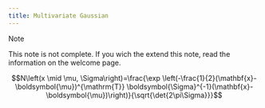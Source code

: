 ```yaml
---
title: Multivariate Gaussian
---
```

>[!note]
>This note is not complete. If you wich the extend this note, read the information on the welcome page.


$$N\left(x \mid \mu, \Sigma\right)=\frac{\exp \left(-\frac{1}{2}(\mathbf{x}-\boldsymbol{\mu})^{\mathrm{T}} \boldsymbol{\Sigma}^{-1}(\mathbf{x}-\boldsymbol{\mu})\right)}{\sqrt{\det{2\pi\Sigma}}}$$
